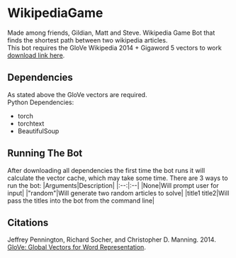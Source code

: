 # WikipediaGame
Made among friends, Gildian, Matt and Steve. Wikipedia Game Bot that finds the shortest path between two wikipedia articles.  
This bot requires the GloVe Wikipedia 2014 + Gigaword 5 vectors to work [download link here](https://nlp.stanford.edu/data/glove.6B.zip).
## Dependencies
As stated above the GloVe vectors are required.  
Python Dependencies:
* torch
* torchtext
* BeautifulSoup

## Running The Bot
After downloading all dependencies the first time the bot runs it will calculate the vector cache, which may take some time. There are 3 ways to run the bot:
|Arguments|Description|
|:--:|:--|
|None|Will prompt user for input|
|"random"|Will generate two random articles to solve|
|title1 title2|Will pass the titles into the bot from the command line|

## Citations
Jeffrey Pennington, Richard Socher, and Christopher D. Manning. 2014. [GloVe: Global Vectors for Word Representation](https://nlp.stanford.edu/pubs/glove.pdf).
